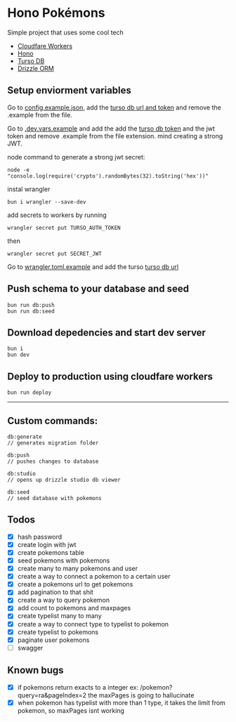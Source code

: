 # Hono Pokémons
Simple project that uses some cool tech
- [Cloudfare Workers](https://workers.cloudflare.com/)
- [Hono](https://hono.dev/)
- [Turso DB](https://turso.tech/)
- [Drizzle ORM](https://orm.drizzle.team/)
## Setup enviorment variables
Go to [config.example.json](./config.example.json), add the [turso db url and token](https://turso.tech/) and remove the .example from the file.

Go to [.dev.vars.example](./.dev.vars.example) and add the add the [turso db token](https://turso.tech/) and the jwt token and remove .example from the file extension. mind creating a strong JWT.

node command to generate a strong jwt secret:
```
node -e "console.log(require('crypto').randomBytes(32).toString('hex'))"
```
instal wrangler

```
bun i wrangler --save-dev
```

add secrets to workers by running
```
wrangler secret put TURSO_AUTH_TOKEN
```
then
```
wrangler secret put SECRET_JWT
```

Go to [wrangler.toml.example](./wrangler.toml.example) and add the turso [turso db url](https://turso.tech/)

## Push schema to your database and seed

```
bun run db:push
bun run db:seed
```

## Download depedencies and start dev server

```
bun i
bun dev
```

## Deploy to production using cloudfare workers

```
bun run deploy
```
---

## Custom commands:

```
db:generate 
// generates migration folder 

db:push
// pushes changes to database

db:studio
// opens up drizzle studio db viewer

db:seed
// seed database with pokemons
```

## Todos
- [x] hash password
- [x] create login with jwt
- [x] create pokemons table
- [x] seed pokemons with pokemons
- [x] create many to many pokemons and user
- [x] create a way to connect a pokemon to a certain user
- [x] create a pokemons url to get pokemons
- [x] add pagination to that shit
- [x] create a way to query pokemon
- [x] add count to pokemons and maxpages
- [x] create typelist many to many
- [x] create a way to connect type to typelist to pokemon
- [x] create typelist to pokemons
- [x] paginate user pokemons 
- [ ] swagger

## Known bugs
- [x] if pokemons return exacts to a integer ex: /pokemon?query=ra&pageIndex=2 the maxPages is going to hallucinate
- [x] when pokemon has typelist with more than 1 type, it takes the limit from pokemon, so maxPages isnt working 